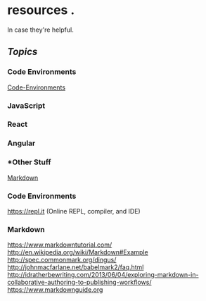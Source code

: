 # resources . 
In case they're helpful.

## *Topics*  

### Code Environments
[Code-Environments](#code-environments)
### JavaScript

### React

### Angular


### *Other Stuff
[Markdown](#markdown)




### Code Environments
https://repl.it (Online REPL, compiler, and IDE)


### Markdown  
https://www.markdowntutorial.com/   
http://en.wikipedia.org/wiki/Markdown#Example  
http://spec.commonmark.org/dingus/  
http://johnmacfarlane.net/babelmark2/faq.html  
http://idratherbewriting.com/2013/06/04/exploring-markdown-in-collaborative-authoring-to-publishing-workflows/  
https://www.markdownguide.org  
